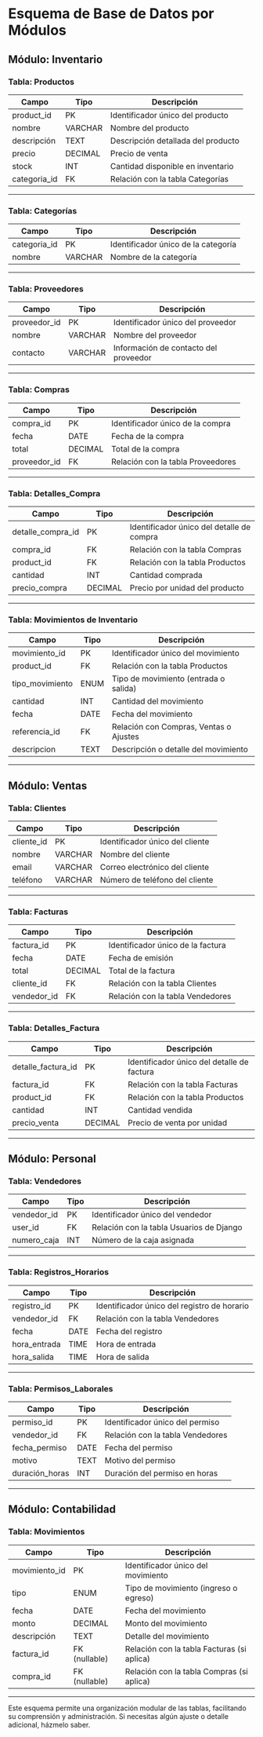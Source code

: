 # Esquema de Base de Datos por Módulos

## Módulo: Inventario

### Tabla: Productos
| Campo         | Tipo         | Descripción                                      |
|---------------|--------------|--------------------------------------------------|
| product_id    | PK           | Identificador único del producto                |
| nombre        | VARCHAR      | Nombre del producto                              |
| descripción   | TEXT         | Descripción detallada del producto              |
| precio        | DECIMAL      | Precio de venta                                 |
| stock         | INT          | Cantidad disponible en inventario               |
| categoria_id  | FK           | Relación con la tabla Categorías                |

---

### Tabla: Categorías
| Campo         | Tipo         | Descripción                                      |
|---------------|--------------|--------------------------------------------------|
| categoria_id  | PK           | Identificador único de la categoría             |
| nombre        | VARCHAR      | Nombre de la categoría                          |

---

### Tabla: Proveedores
| Campo         | Tipo         | Descripción                                      |
|---------------|--------------|--------------------------------------------------|
| proveedor_id  | PK           | Identificador único del proveedor               |
| nombre        | VARCHAR      | Nombre del proveedor                            |
| contacto      | VARCHAR      | Información de contacto del proveedor           |

---

### Tabla: Compras
| Campo         | Tipo         | Descripción                                      |
|---------------|--------------|--------------------------------------------------|
| compra_id     | PK           | Identificador único de la compra                |
| fecha         | DATE         | Fecha de la compra                              |
| total         | DECIMAL      | Total de la compra                              |
| proveedor_id  | FK           | Relación con la tabla Proveedores               |

---

### Tabla: Detalles_Compra
| Campo            | Tipo         | Descripción                                   |
|------------------|--------------|-----------------------------------------------|
| detalle_compra_id| PK           | Identificador único del detalle de compra    |
| compra_id        | FK           | Relación con la tabla Compras                |
| product_id       | FK           | Relación con la tabla Productos              |
| cantidad         | INT          | Cantidad comprada                            |
| precio_compra    | DECIMAL      | Precio por unidad del producto               |

---

### Tabla: Movimientos de Inventario
| Campo              | Tipo         | Descripción                                  |
|--------------------|--------------|----------------------------------------------|
| movimiento_id      | PK           | Identificador único del movimiento          |
| product_id         | FK           | Relación con la tabla Productos             |
| tipo_movimiento    | ENUM         | Tipo de movimiento (entrada o salida)       |
| cantidad           | INT          | Cantidad del movimiento                     |
| fecha              | DATE         | Fecha del movimiento                        |
| referencia_id      | FK           | Relación con Compras, Ventas o Ajustes      |
| descripcion        | TEXT         | Descripción o detalle del movimiento        |

---

## Módulo: Ventas

### Tabla: Clientes
| Campo         | Tipo         | Descripción                                      |
|---------------|--------------|--------------------------------------------------|
| cliente_id    | PK           | Identificador único del cliente                 |
| nombre        | VARCHAR      | Nombre del cliente                              |
| email         | VARCHAR      | Correo electrónico del cliente                 |
| teléfono      | VARCHAR      | Número de teléfono del cliente                 |

---

### Tabla: Facturas
| Campo         | Tipo         | Descripción                                      |
|---------------|--------------|--------------------------------------------------|
| factura_id    | PK           | Identificador único de la factura               |
| fecha         | DATE         | Fecha de emisión                                |
| total         | DECIMAL      | Total de la factura                             |
| cliente_id    | FK           | Relación con la tabla Clientes                  |
| vendedor_id   | FK           | Relación con la tabla Vendedores                |

---

### Tabla: Detalles_Factura
| Campo             | Tipo         | Descripción                                  |
|-------------------|--------------|----------------------------------------------|
| detalle_factura_id| PK           | Identificador único del detalle de factura  |
| factura_id        | FK           | Relación con la tabla Facturas              |
| product_id        | FK           | Relación con la tabla Productos             |
| cantidad          | INT          | Cantidad vendida                            |
| precio_venta      | DECIMAL      | Precio de venta por unidad                  |

---

## Módulo: Personal

### Tabla: Vendedores
| Campo         | Tipo         | Descripción                                      |
|---------------|--------------|--------------------------------------------------|
| vendedor_id   | PK           | Identificador único del vendedor                |
| user_id       | FK           | Relación con la tabla Usuarios de Django        |
| numero_caja   | INT          | Número de la caja asignada                      |

---

### Tabla: Registros_Horarios
| Campo         | Tipo         | Descripción                                      |
|---------------|--------------|--------------------------------------------------|
| registro_id   | PK           | Identificador único del registro de horario     |
| vendedor_id   | FK           | Relación con la tabla Vendedores                |
| fecha         | DATE         | Fecha del registro                              |
| hora_entrada  | TIME         | Hora de entrada                                 |
| hora_salida   | TIME         | Hora de salida                                  |

---

### Tabla: Permisos_Laborales
| Campo         | Tipo         | Descripción                                      |
|---------------|--------------|--------------------------------------------------|
| permiso_id    | PK           | Identificador único del permiso                 |
| vendedor_id   | FK           | Relación con la tabla Vendedores                |
| fecha_permiso | DATE         | Fecha del permiso                               |
| motivo        | TEXT         | Motivo del permiso                              |
| duración_horas| INT          | Duración del permiso en horas                   |

---

## Módulo: Contabilidad

### Tabla: Movimientos
| Campo         | Tipo         | Descripción                                      |
|---------------|--------------|--------------------------------------------------|
| movimiento_id | PK           | Identificador único del movimiento              |
| tipo          | ENUM         | Tipo de movimiento (ingreso o egreso)           |
| fecha         | DATE         | Fecha del movimiento                            |
| monto         | DECIMAL      | Monto del movimiento                            |
| descripción   | TEXT         | Detalle del movimiento                          |
| factura_id    | FK (nullable)| Relación con la tabla Facturas (si aplica)      |
| compra_id     | FK (nullable)| Relación con la tabla Compras (si aplica)       |

---

Este esquema permite una organización modular de las tablas, facilitando su comprensión y administración. Si necesitas algún ajuste o detalle adicional, házmelo saber.
